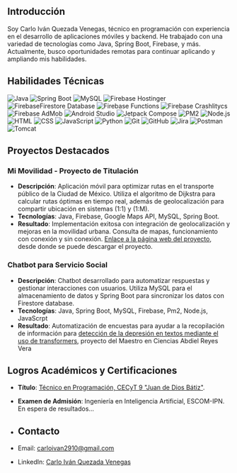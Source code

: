 ## Introducción
Soy Carlo Iván Quezada Venegas, técnico en programación con experiencia en el desarrollo de aplicaciones móviles y backend. He trabajado con una variedad de tecnologías como Java, Spring Boot, Firebase, y más. Actualmente, busco oportunidades remotas para continuar aplicando y ampliando mis habilidades.

## Habilidades Técnicas
![Java](https://img.shields.io/badge/Java-17-orange) 
![Spring Boot](https://img.shields.io/badge/Spring%20Boot-3.3.3-brightgreen) 
![MySQL](https://img.shields.io/badge/MySQL-8.0-blue)
![Firebase Hostinger](https://img.shields.io/badge/Firebase-Hosting-yellow)
![FirebaseFirestore Database](https://img.shields.io/badge/Firebase-FirestorDatabase-yellow)
![Firebase Functions](https://img.shields.io/badge/Firebase-Functions-yellow)
![Firebase Crashlitycs](https://img.shields.io/badge/Firebase-Crashlitycs-yellow)
![Firebase AdMob](https://img.shields.io/badge/Firebase-AdMob-yellow)
![Android Studio](https://img.shields.io/badge/Android%20Studio-4.1-green)
![Jetpack Compose](https://img.shields.io/badge/Jetpack%20Compose-UI-blue)
![PM2](https://img.shields.io/badge/PM2-5.4.2-lightgrey)
![Node.js](https://img.shields.io/badge/Node.js-20.17.0-brightgreen)
![HTML](https://img.shields.io/badge/HTML-5-orange)
![CSS](https://img.shields.io/badge/CSS-3-blue)
![JavaScript](https://img.shields.io/badge/JavaScript-ES6-yellow)
![Python](https://img.shields.io/badge/Python-3.8-blue)
![Git](https://img.shields.io/badge/Git-2.34-red)
![GitHub](https://img.shields.io/badge/GitHub-black)
![Jira](https://img.shields.io/badge/Jira-Project_Management-blue)
![Postman](https://img.shields.io/badge/Postman-API-orange)
![Tomcat](https://img.shields.io/badge/Tomcat-Server-yellow)

## Proyectos Destacados

### Mi Movilidad - Proyecto de Titulación
- **Descripción**: Aplicación móvil para optimizar rutas en el transporte público de la Ciudad de México. Utiliza el algoritmo de Dijkstra para calcular rutas óptimas en tiempo real, además de geolocalización para compartir ubicación en sistemas (1:1) y (1:M).
- **Tecnologías**: Java, Firebase, Google Maps API, MySQL, Spring Boot.
- **Resultado**: Implementación exitosa con integración de geolocalización y mejoras en la movilidad urbana. Consulta de mapas, funcionamiento con conexión y sin conexión. [Enlace a la página web del proyecto](https://mitransporte-768d7.web.app), desde donde se puede descargar el proyecto.


### Chatbot para Servicio Social
- **Descripción**: Chatbot desarrollado para automatizar respuestas y gestionar interacciones con usuarios. Utiliza MySQL para el almacenamiento de datos y Spring Boot para sincronizar los datos con Firestore database.
- **Tecnologías**: Java, Spring Boot, MySQL, Firebase, Pm2, Node.js, JavaScrpt
- **Resultado**: Automatización de encuestas para ayudar a la recopilación de información para [detección de la depresión en textos mediante el uso de transformers](https://www.facebook.com/cicipnoficial/posts/pfbid0HuAACTrbreHEs1P75EtiTwpbzHGVMdmBihd7t2AXgoCyPe4hkvMCHgZg6AZii7Pdl?locale=es_LA), proyecto del Maestro en Ciencias Abdiel Reyes Vera

## Logros Académicos y Certificaciones
- **Título**: [Técnico en Programación, CECyT 9 "Juan de Dios Bátiz"](https://drive.google.com/drive/u/0/folders/1b0iypYZLBcdqvqGYpRrijLll_oyOduTz).
- **Examen de Admisión**: Ingeniería en Inteligencia Artificial, ESCOM-IPN. En espera de resultados...

- ## Contacto
- Email: carloivan2910@gmail.com
- LinkedIn: [Carlo Iván Quezada Venegas](https://www.linkedin.com/in/carlo-iván-quezada-venegas-24440b305/)



